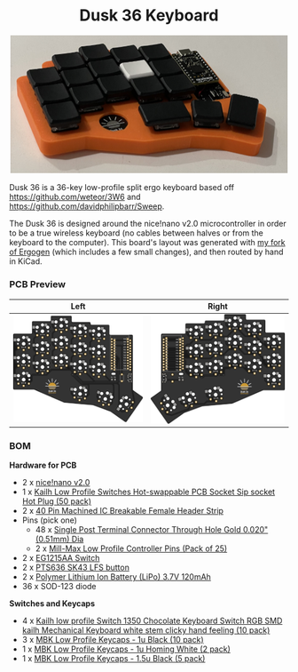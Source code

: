 <h1 align="center">Dusk 36 Keyboard</h1>
<p align="center"><img src="./assets/assembled.jpg" width="500"></p>

Dusk 36 is a 36-key low-profile split ergo keyboard based off https://github.com/weteor/3W6 and 
https://github.com/davidphilipbarr/Sweep.

The Dusk 36 is designed around the nice!nano v2.0 microcontroller in order to be a true wireless keyboard (no cables
between halves or from the keyboard to the computer). This board's layout was generated with 
[my fork of Ergogen](https://github.com/daveallie/ergogen/tree/daveallie-improvements) (which includes a few small 
changes), and then routed by hand in KiCad.

### PCB Preview

| Left                   | Right                   |
|------------------------|-------------------------|
| ![](./assets/left.png) | ![](./assets/right.png) |

### BOM

**Hardware for PCB**
- 2 x [nice!nano v2.0](https://keebd.com/products/nice-nano?variant=41688983240856)
- 1 x [Kailh Low Profile Switches Hot-swappable PCB Socket Sip socket Hot Plug (50 pack)](https://www.aliexpress.com/item/1005003575767699.html)
- 2 x [40 Pin Machined IC Breakable Female Header Strip](https://keebd.com/products/40-pin-machined-ic-breakable-female-header-strip?variant=40383060410520)
- Pins (pick one)
  - 48 x [Single Post Terminal Connector Through Hole Gold 0.020" (0.51mm) Dia](https://www.digikey.com.au/en/products/detail/mill-max-manufacturing-corp/3320-0-00-15-00-00-03-0/4147392)
  - 2 x [Mill-Max Low Profile Controller Pins (Pack of 25)](https://keebd.com/products/mill-max-low-profile-controller-pins-pack-of-25?variant=41055232458904)
- 2 x [EG1215AA Switch](https://www.digikey.com.au/en/products/detail/e-switch/EG1215AA/9559277)
- 2 x [PTS636 SK43 LFS button](https://www.digikey.com.au/en/products/detail/c-k/PTS636-SK43-LFS/10071716)
- 2 x [Polymer Lithium Ion Battery (LiPo) 3.7V 120mAh](https://core-electronics.com.au/lipo-polymer-lithium-ion-battery-120mah.html)
- 36 x SOD-123 diode

**Switches and Keycaps**
- 4 x [Kailh low profile Switch 1350 Chocolate Keyboard Switch RGB SMD kailh Mechanical Keyboard white stem clicky hand feeling (10 pack)](https://www.aliexpress.com/item/32959996455.html)
- 3 x [MBK Low Profile Keycaps - 1u Black (10 pack)](https://keebd.com/products/mbk-low-profile-keycaps?variant=41506944909464)
- 1 x [MBK Low Profile Keycaps - 1u Homing White (2 pack)](https://keebd.com/products/mbk-low-profile-keycaps?variant=41506944811160)
- 1 x [MBK Low Profile Keycaps - 1.5u Black (5 pack)](https://keebd.com/products/mbk-low-profile-keycaps?variant=41506944975000)
